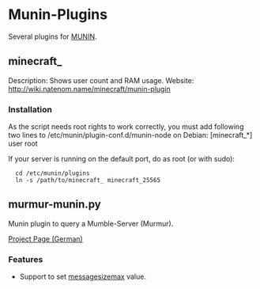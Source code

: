 # Munin-Plugins
Several plugins for [MUNIN](http://munin-monitoring.org/).

## minecraft_
Description: Shows user count and RAM usage.
Website: http://wiki.natenom.name/minecraft/munin-plugin

### Installation
As the script needs root rights to work correctly, you must add following
two lines to /etc/munin/plugin-conf.d/munin-node on Debian:
  [minecraft_*]
  user root

If your server is running on the default port, do as root (or with sudo):
```
  cd /etc/munin/plugins
  ln -s /path/to/minecraft_ minecraft_25565
```

## murmur-munin.py
Munin plugin to query a Mumble-Server (Murmur).

[Project Page (German)](http://wiki.natenom.name/mumble/tools/munin)

### Features
* Support to set [messagesizemax](http://wiki.natenom.name/mumble/benutzerhandbuch/murmur/messagesizemax) value.

